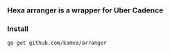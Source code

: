 ### Hexa arranger is a wrapper for Uber Cadence

### Install
```bash
go get github.com/kamva/arranger
```